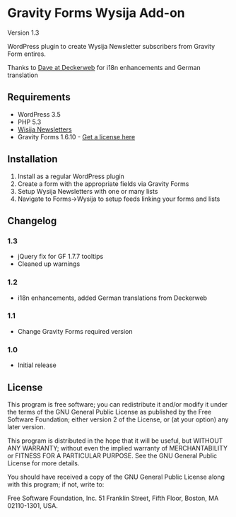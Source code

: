Gravity Forms Wysija Add-on
===========================

Version 1.3

WordPress plugin to create Wysija Newsletter subscribers from Gravity Form entires.

Thanks to [Dave at Deckerweb](http://deckerweb.de) for i18n enhancements and German translation

## Requirements
* WordPress 3.5
* PHP 5.3
* [Wisija Newsletters](http://wordpress.org/extend/plugins/wysija-newsletters/)
* Gravity Forms 1.6.10 - [Get a license here](http://benjaminhays.com/gravityforms)

## Installation
1. Install as a regular WordPress plugin
2. Create a form with the appropriate fields via Gravity Forms
3. Setup Wysija Newsletters with one or many lists
4. Navigate to Forms->Wysija to setup feeds linking your forms and lists

## Changelog

### 1.3
* jQuery fix for GF 1.7.7 tooltips
* Cleaned up warnings

### 1.2
* i18n enhancements, added German translations from Deckerweb

### 1.1
* Change Gravity Forms required version

### 1.0
* Initial release

## License
This program is free software; you can redistribute it and/or modify it under the terms of the GNU General Public License as published by the Free Software Foundation; either version 2 of the License, or (at your option) any later version.

This program is distributed in the hope that it will be useful, but WITHOUT ANY WARRANTY; without even the implied warranty of MERCHANTABILITY or FITNESS FOR A PARTICULAR PURPOSE. See the GNU General Public License for more details.

You should have received a copy of the GNU General Public License along with this program; if not, write to:

Free Software Foundation, Inc. 51 Franklin Street, Fifth Floor, Boston, MA 02110-1301, USA.